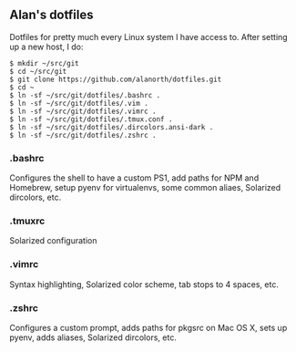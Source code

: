 ## Alan's dotfiles
Dotfiles for pretty much every Linux system I have access to.  After setting up a new host, I do:

```console
$ mkdir ~/src/git
$ cd ~/src/git
$ git clone https://github.com/alanorth/dotfiles.git
$ cd ~
$ ln -sf ~/src/git/dotfiles/.bashrc .
$ ln -sf ~/src/git/dotfiles/.vim .
$ ln -sf ~/src/git/dotfiles/.vimrc .
$ ln -sf ~/src/git/dotfiles/.tmux.conf .
$ ln -sf ~/src/git/dotfiles/.dircolors.ansi-dark .
$ ln -sf ~/src/git/dotfiles/.zshrc .
```

### .bashrc
Configures the shell to have a custom PS1, add paths for NPM and Homebrew, setup pyenv for virtualenvs, some common aliaes, Solarized dircolors, etc.

### .tmuxrc
Solarized configuration

### .vimrc
Syntax highlighting, Solarized color scheme, tab stops to 4 spaces, etc.

### .zshrc
Configures a custom prompt, adds paths for pkgsrc on Mac OS X, sets up pyenv, adds aliases, Solarized dircolors, etc.
